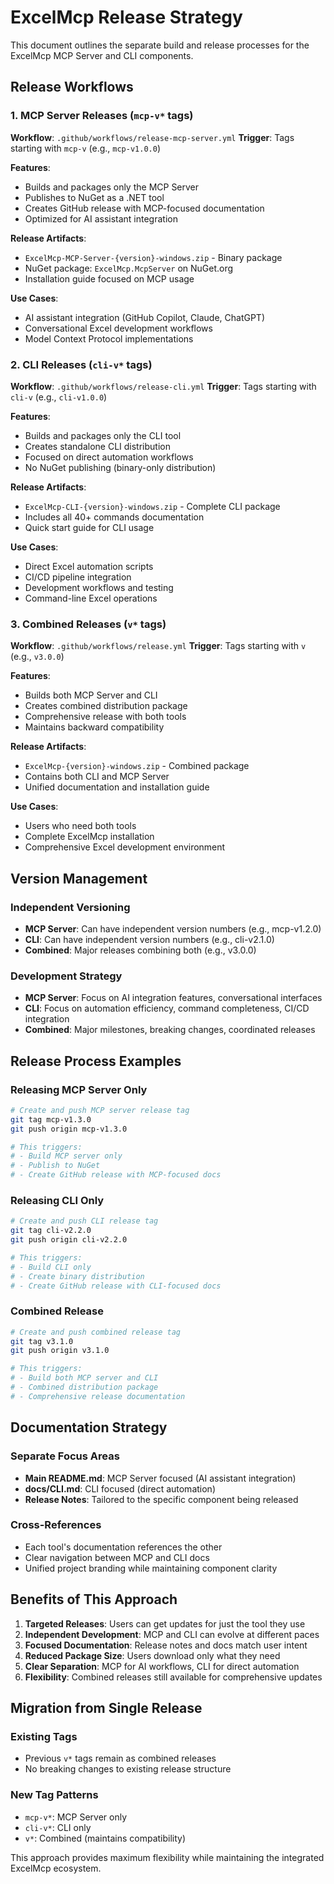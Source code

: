 # ExcelMcp Release Strategy

This document outlines the separate build and release processes for the ExcelMcp MCP Server and CLI components.

## Release Workflows

### 1. MCP Server Releases (`mcp-v*` tags)

**Workflow**: `.github/workflows/release-mcp-server.yml`
**Trigger**: Tags starting with `mcp-v` (e.g., `mcp-v1.0.0`)

**Features**:

- Builds and packages only the MCP Server
- Publishes to NuGet as a .NET tool
- Creates GitHub release with MCP-focused documentation
- Optimized for AI assistant integration

**Release Artifacts**:

- `ExcelMcp-MCP-Server-{version}-windows.zip` - Binary package
- NuGet package: `ExcelMcp.McpServer` on NuGet.org
- Installation guide focused on MCP usage

**Use Cases**:

- AI assistant integration (GitHub Copilot, Claude, ChatGPT)
- Conversational Excel development workflows
- Model Context Protocol implementations

### 2. CLI Releases (`cli-v*` tags)

**Workflow**: `.github/workflows/release-cli.yml`
**Trigger**: Tags starting with `cli-v` (e.g., `cli-v1.0.0`)

**Features**:

- Builds and packages only the CLI tool
- Creates standalone CLI distribution
- Focused on direct automation workflows
- No NuGet publishing (binary-only distribution)

**Release Artifacts**:

- `ExcelMcp-CLI-{version}-windows.zip` - Complete CLI package
- Includes all 40+ commands documentation
- Quick start guide for CLI usage

**Use Cases**:

- Direct Excel automation scripts
- CI/CD pipeline integration
- Development workflows and testing
- Command-line Excel operations

### 3. Combined Releases (`v*` tags)

**Workflow**: `.github/workflows/release.yml`
**Trigger**: Tags starting with `v` (e.g., `v3.0.0`)

**Features**:

- Builds both MCP Server and CLI
- Creates combined distribution package
- Comprehensive release with both tools
- Maintains backward compatibility

**Release Artifacts**:

- `ExcelMcp-{version}-windows.zip` - Combined package
- Contains both CLI and MCP Server
- Unified documentation and installation guide

**Use Cases**:

- Users who need both tools
- Complete ExcelMcp installation
- Comprehensive Excel development environment

## Version Management

### Independent Versioning

- **MCP Server**: Can have independent version numbers (e.g., mcp-v1.2.0)
- **CLI**: Can have independent version numbers (e.g., cli-v2.1.0)
- **Combined**: Major releases combining both (e.g., v3.0.0)

### Development Strategy

- **MCP Server**: Focus on AI integration features, conversational interfaces
- **CLI**: Focus on automation efficiency, command completeness, CI/CD integration
- **Combined**: Major milestones, breaking changes, coordinated releases

## Release Process Examples

### Releasing MCP Server Only

```bash
# Create and push MCP server release tag
git tag mcp-v1.3.0
git push origin mcp-v1.3.0

# This triggers:
# - Build MCP server only
# - Publish to NuGet
# - Create GitHub release with MCP-focused docs
```

### Releasing CLI Only

```bash
# Create and push CLI release tag
git tag cli-v2.2.0
git push origin cli-v2.2.0

# This triggers:
# - Build CLI only
# - Create binary distribution
# - Create GitHub release with CLI-focused docs
```

### Combined Release

```bash
# Create and push combined release tag
git tag v3.1.0
git push origin v3.1.0

# This triggers:
# - Build both MCP server and CLI
# - Combined distribution package
# - Comprehensive release documentation
```

## Documentation Strategy

### Separate Focus Areas

- **Main README.md**: MCP Server focused (AI assistant integration)
- **docs/CLI.md**: CLI focused (direct automation)
- **Release Notes**: Tailored to the specific component being released

### Cross-References

- Each tool's documentation references the other
- Clear navigation between MCP and CLI docs
- Unified project branding while maintaining component clarity

## Benefits of This Approach

1. **Targeted Releases**: Users can get updates for just the tool they use
2. **Independent Development**: MCP and CLI can evolve at different paces
3. **Focused Documentation**: Release notes and docs match user intent
4. **Reduced Package Size**: Users download only what they need
5. **Clear Separation**: MCP for AI workflows, CLI for direct automation
6. **Flexibility**: Combined releases still available for comprehensive updates

## Migration from Single Release

### Existing Tags

- Previous `v*` tags remain as combined releases
- No breaking changes to existing release structure

### New Tag Patterns

- `mcp-v*`: MCP Server only
- `cli-v*`: CLI only  
- `v*`: Combined (maintains compatibility)

This approach provides maximum flexibility while maintaining the integrated ExcelMcp ecosystem.
